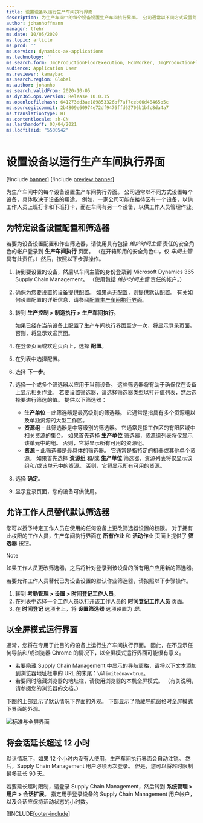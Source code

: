 ```yaml
---
title: 设置设备以运行生产车间执行界面
description: 为生产车间中的每个设备设置生产车间执行界面。 公司通常以不同方式设置每个设备，具体取决于设备的用途。 例如，一家公司可能在接待区有一个设备，以供工作人员上班打卡和下班打卡，而在车间有另一个设备，以供工作人员管理作业。
author: johanhoffmann
manager: tfehr
ms.date: 10/05/2020
ms.topic: article
ms.prod: ''
ms.service: dynamics-ax-applications
ms.technology: ''
ms.search.form: JmgProductionFloorExecution, HcmWorker, JmgProductionFloorExecutionDeviceConfiguration
audience: Application User
ms.reviewer: kamaybac
ms.search.region: Global
ms.author: johanho
ms.search.validFrom: 2020-10-05
ms.dyn365.ops.version: Release 10.0.15
ms.openlocfilehash: 641273dd3ae189853326bf7af7ceb06d48465b5c
ms.sourcegitcommit: 2b4809e60974e72df9476ffd62706b1bfc8da4a7
ms.translationtype: HT
ms.contentlocale: zh-CN
ms.lasthandoff: 03/04/2021
ms.locfileid: "5500542"
---
```

# <a name="set-up-a-device-to-run-the-production-floor-execution-interface"></a>设置设备以运行生产车间执行界面

[!include [banner](../includes/banner.md)]
[!include [preview banner](../includes/preview-banner.md)]

为生产车间中的每个设备设置生产车间执行界面。 公司通常以不同方式设置每个设备，具体取决于设备的用途。 例如，一家公司可能在接待区有一个设备，以供工作人员上班打卡和下班打卡，而在车间有另一个设备，以供工作人员管理作业。

## <a name="set-the-configuration-and-filters-for-a-specific-device"></a>为特定设备设置配置和筛选器

若要为设备设置配置和作业筛选器，请使用具有包括 *维护时间主管* 责任的安全角色的帐户登录到 **生产车间执行** 页面。 （在开箱即用的安全角色中，仅 *车间主管* 具有此责任。）然后，按照以下步骤操作。

1. 转到要设置的设备，然后以车间主管的身份登录到 Microsoft Dynamics 365 Supply Chain Management。 （使用包括 *维护时间主管* 责任的帐户。）
1. 确保为您要设置的设备提供配置。 如果尚无配置，则提供默认配置。 有关如何设置配置的详细信息，请参阅[配置生产车间执行界面](production-floor-execution-configure.md)。
1. 转到 **生产控制 \> 制造执行 \> 生产车间执行**。

    如果已经在当前设备上配置了生产车间执行界面至少一次，将显示登录页面。 否则，将显示欢迎页面。

1. 在登录页面或欢迎页面上，选择 **配置**。
1. 在列表中选择配置。
1. 选择 **下一步**。
1. 选择一个或多个筛选器以应用于当前设备。 这些筛选器将有助于确保仅在设备上显示相关作业。 若要设置筛选器，请选择筛选器类型以打开值列表，然后选择要进行筛选的值。 提供以下筛选器：

    - **生产单位** – 此筛选器是最高级别的筛选器。 它通常是指具有多个资源组以及单独资源的大型工作区。
    - **资源组** – 此筛选器是中等级别的筛选器。 它通常是指工作区的有限区域中相关资源的集合。 如果首先选择 **生产单位** 筛选器，资源组列表将仅显示该单元中的组。 否则，它将显示所有可用的资源组。
    - **资源** – 此筛选器是最具体的筛选器。 它通常是指特定的机器或其他单个资源。 如果首先选择 **资源组** 和/或 **生产单位** 筛选器，资源列表将仅显示该组和/或该单元中的资源。 否则，它将显示所有可用的资源。

1. 选择 **确定**。
1. 显示登录页面，您的设备可供使用。

## <a name="allow-a-worker-to-override-the-default-filters"></a>允许工作人员替代默认筛选器

您可以授予特定工作人员在使用的任何设备上更改筛选器设置的权限。 对于拥有此权限的工作人员，生产车间执行界面在 **所有作业** 和 **活动作业** 页面上提供了 **筛选器** 按钮。

> [!NOTE]
> 如果工作人员更改筛选器，之后将针对登录到该设备的所有用户应用新的筛选器。

若要允许工作人员替代已为设备设置的默认作业筛选器，请按照以下步骤操作。

1. 转到 **考勤管理 \> 设置 \> 时间登记工作人员**。
1. 在列表中选择一个工作人员以打开该工作人员的 **时间登记工作人员** 页面。
1. 在 **时间登记** 选项卡上，将 **设置筛选器** 选项设置为 *是*。

## <a name="run-the-interface-in-full-screen-mode"></a>以全屏模式运行界面

通常，您将在专用于此目的的设备上运行生产车间执行界面。 因此，在不显示任何导航和/或浏览器 Chrome 的情况下，以全屏模式运行界面可能很有意义。

- 若要隐藏 Supply Chain Management 中显示的导航窗格，请将以下文本添加到浏览器地址栏中的 URL 的末尾：`\&limitednav=true`。
- 若要同时隐藏浏览器的地址栏，请使用浏览器的本机全屏模式。 （有关说明，请参阅您的浏览器的文档。）

下图的上部显示了默认情况下界面的外观。 下部显示了隐藏导航窗格时全屏模式下界面的外观。

![标准与全屏界面](media/pfei-full-screen.png "标准与全屏界面")

## <a name="extend-the-session-past-12-hours"></a>将会话延长超过 12 小时

默认情况下，如果 12 个小时内没有人使用，生产车间执行界面会自动注销。 然后，Supply Chain Management 用户必须再次登录。 但是，您可以将超时限制最多延长 90 天。

若要延长超时限制，请登录 Supply Chain Management，然后转到 **系统管理 \> 用户 \> 会话扩展**。 指定用于登录设备的 Supply Chain Management 用户帐户，以及会话应保持活动状态的小时数。


[!INCLUDE[footer-include](../../includes/footer-banner.md)]